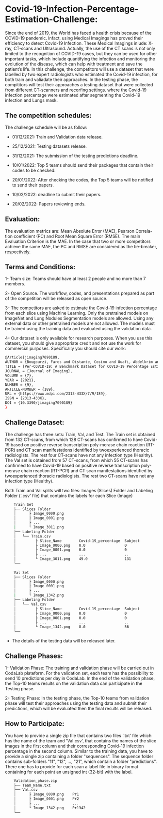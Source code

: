 # Covid-19-Infection-Percentage-Estimation-Challenge:

Since the end of 2019, the World has faced a health crisis because of the COVID-19 pandemic. Infact, using Medical Imagings has proved their efficiency to detect Covid-19 Infection. These Medical Imagings inlude: X-ray, CT-scans and Ultrasound. Actually, the use of the CT scans is not only limited to the recognition of COVID-19 cases, but they can be used for other important tasks, which include quantifying the infection and monitoring the evolution of the disease, which can help with treatment and save the patient’s life. 
In this challenge, the competitors will use a dataset that were labelled by two expert radiologists who estimated the Covid-19 infection, for both train and valiadate their approaches. In  the  testing  phase,  the compititors  will  test  their  approaches a testing dataset that were collected from different CT-scanners and recorfing settings. where the Covid-19 infection percentage were estimated after segmenting the Covid-19 infection and Lungs mask.

## The competition schedules:
The challenge schedule will be as follow:

* 01/12/2021:  Train and Validation data release. 

* 25/12/2021:  Testing datasets release.

* 31/12/2021:  The submission of the testing predictions deadline.
 
* 10/01/2022:  Top 5 teams should send their packages that contain their codes to be checked.
 
* 20/01/2022:  After checking the codes, the Top 5 teams will be notified to send their papers.
 
* 10/02/2022:  deadline to submit their papers.
 
* 20/02/2022:  Papers reviewing ends.

## Evaluation:

The evaluation metrics are:  Mean Absolute Error (MAE), Pearson Correla-tion coefficient (PC) and Root Mean Square Error (RMSE). The main Evaluation Criterion is the MAE. In the case that two or more competitors achieve the same MAE, the PC and RMSE are considered as the tie-breaker, respectively. 

## Terms and Conditions:

1- Team size: Teams should have at least 2 people and no more than 7 members.

2- Open Source. The workflow, codes, and presentations prepared as part of the competition will be released as open source.

3- The  competitors  are  asked  to  estimate  the  Covid-19  infection  percentage from each slice using Machine Learning.  Only the pretrained models on ImageNet and Lung Nodules Segmentation models are allowed. Using any external data or other pretrained models are not allowed.  The models must be trained using the training data and evaluated using the validation data.

4- Our dataset is only available for research purposes. When you use this dataset, you should give appropriate credit and not use the work for commercial purposes.
Specifically you should cite our work:
```bash
@Article{jimaging7090189,
AUTHOR = {Bougourzi, Fares and Distante, Cosimo and Ouafi, Abdelkrim and Dornaika, Fadi and Hadid, Abdenour and Taleb-Ahmed, Abdelmalik},
TITLE = {Per-COVID-19: A Benchmark Dataset for COVID-19 Percentage Estimation from CT-Scans},
JOURNAL = {Journal of Imaging},
VOLUME = {7},
YEAR = {2021},
NUMBER = {9},
ARTICLE-NUMBER = {189},
URL = {https://www.mdpi.com/2313-433X/7/9/189},
ISSN = {2313-433X},
DOI = {10.3390/jimaging7090189}
}
```

## Challenge Dataset:

The challenge has three sets: Train, Val, and Test. The Train set is obtained from 132 CT-scans, from which 128 CT-scans has confirmed to have Covid-19 based on positive reverse transcription poly-merase chain reaction (RT-PCR) and CT scan manifestations identified by twoexperienced thoracic radiologists. The rest four CT-scans have not any infection type (Healthy). The Val set is obtained from 57 CT-scans, from which 55 CT-scans has confirmed to have Covid-19 based on positive reverse transcription poly-merase chain reaction (RT-PCR) and CT scan manifestations identified by twoexperienced thoracic radiologists. The rest  two CT-scans have not any infection type (Healthy). 

Both Train and Val splits will two files: Images (Slices) Folder and Labeling Folder ('.csv' file) that contains the labels for each Slice (Image)
```bash
    Train Set
    ├── Slices Folder 
    │      ├ Image_0000.png
    │      ├ Image_0001.png
    │      ├ ...
    |      └ Image_3011.png
    ├── Labeling Folder
    │   └── Train.csv
    │         ├ Slice_Name        Covid-19_percentage  Subject    
    │         ├ Image_0000.png    0.0                  0
    │         ├ Image_0001.png    0.0                  0
    │         ├ ...               ...                  ..
    │         └ Image_3011.png    49.0	               131
    └── 
    
    Val Set
    ├── Slices Folder 
    │      ├ Image_0000.png
    │      ├ Image_0001.png
    │      ├ ...
    |      └ Image_1342.png
    ├── Labeling Folder
    │   └── Val.csv
    │         ├ Slice_Name        Covid-19_percentage  Subject    
    │         ├ Image_0000.png    0.0                  0
    │         ├ Image_0001.png    0.0                  0
    │         ├ ...               ...                  ..
    │         └ Image_1342.png    8.0	               56
    └──     

```

- The details of the testing data will be released later.


## Challenge Phases:

1- Validation Phase: The training and validation phase will be carried out in CodaLab plateform. For the validation set, each team has the possibility to send 10 predictions per day in CodaLab.
In the end of the validation phase, the Top-10 teams results on the validation data can participate in the Testing phase.

2- Testing Phase: In the testing phase, the Top-10 teams from validation phase will test their approaches using the testing data and submit their predictions, which will be evaluated then the final results will be released.


## How to Participate:

You have to provide a single zip file that contains two files '.txt' file which has the name of the team and 'Val.csv', that contains the names of the slice images in the first column and their corresponding Covid-19 infection percentage in the second column. 
Similar to the training data, you have to provide a single zip containing a folder "sequences". The sequence folder contains sub-folders "11", "12", ..., "21", which contain a folder "predictions". There one has to provide for each scan a label file in binary format containing for each point an unsigned int (32-bit) with the label.
```bash
    Validation_phase.zip
    ├── Team_Name.txt 
    ├── Val.csv
    │      ├ Image_0000.png    Pr1            
    │      ├ Image_0001.png    Pr2             
    │      ├ ...               ...              
    │      └ Image_1342.png    Pr1342	        
    └──   
 ```   

